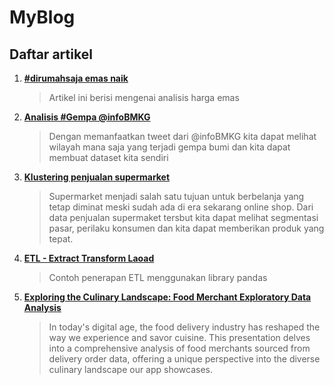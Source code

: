 # MyBlog

## Daftar artikel
1. [**#dirumahsaja emas naik**](https://iannarsa.github.io/emas.html)
	> Artikel ini berisi mengenai analisis harga emas
2. [**Analisis #Gempa @infoBMKG**](https://iannarsa.github.io/bmkg/bmkg.html)
	> Dengan memanfaatkan tweet dari @infoBMKG kita dapat melihat wilayah mana saja yang terjadi gempa bumi dan kita dapat membuat dataset kita sendiri
3.  [**Klustering penjualan supermarket**](https://iannarsa.github.io/penjualan/supermarket_sale_analysis.html)
	> Supermarket menjadi salah satu tujuan untuk berbelanja yang tetap diminat meski sudah ada di era sekarang online shop. Dari data penjualan supermaket tersbut kita dapat melihat segmentasi pasar, perilaku konsumen dan kita dapat memberikan produk yang tepat.
4. [**ETL - Extract Transform Laoad**](https://iannarsa.github.io/etl/etl-consume-data.html)
    > Contoh penerapan ETL menggunakan library pandas
5. [**Exploring the Culinary Landscape: Food Merchant Exploratory Data Analysis**](https://iannarsa.github.io/food_EDA/Exploring_the_Culinary_Landscape_Food_Merchant.html)
	> In today's digital age, the food delivery industry has reshaped the way we experience and savor cuisine. This presentation delves into a comprehensive analysis of food merchants sourced from delivery order data, offering a unique perspective into the diverse culinary landscape our app showcases.
